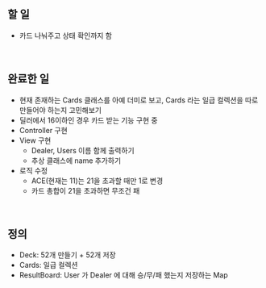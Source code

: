 ## 할 일
- 카드 나눠주고 상태 확인까지 함

<br/>

## 완료한 일
- 현재 존재하는 Cards 클래스를 아예 더미로 보고, Cards 라는 일급 컬렉션을 따로 만들어야 하는지 고민해보기
- 딜러에서 16이하인 경우 카드 받는 기능 구현 중
- Controller 구현
- View 구현
  - Dealer, Users 이름 함께 출력하기
  - 추상 클래스에 name 추가하기
- 로직 수정
  - ACE(현재는 11)는 21을 초과할 때만 1로 변경
  - 카드 총합이 21을 초과하면 무조건 패

<br/>

## 정의
- Deck: 52개 만들기 + 52개 저장
- Cards: 일급 컬렉션
- ResultBoard: User 가 Dealer 에 대해 승/무/패 했는지 저장하는 Map
